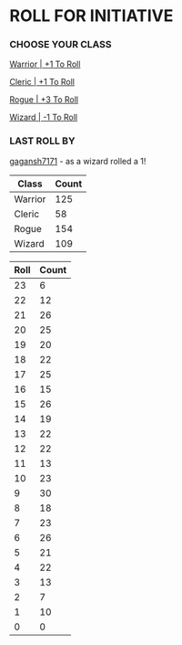 # ROLL FOR INITIATIVE
### CHOOSE YOUR CLASS

[Warrior | +1 To Roll](https://github.com/benjaminsampica/benjaminsampica/issues/new?title=roll%7Cwarrior&body=Just+click+%27Submit+new+issue%27.)

[Cleric | +1 To Roll](https://github.com/benjaminsampica/benjaminsampica/issues/new?title=roll%7Ccleric&body=Just+click+%27Submit+new+issue%27.)

[Rogue | +3 To Roll](https://github.com/benjaminsampica/benjaminsampica/issues/new?title=roll%7Crogue&body=Just+click+%27Submit+new+issue%27.)

[Wizard | -1 To Roll](https://github.com/benjaminsampica/benjaminsampica/issues/new?title=roll%7Cwizard&body=Just+click+%27Submit+new+issue%27.)
### LAST ROLL BY
[gagansh7171](https://www.github.com/gagansh7171) - as a wizard rolled a 1!

|Class|Count|
|-|-|
|Warrior|125|
|Cleric|58|
|Rogue|154|
|Wizard|109|

|Roll|Count|
|-|-|
|23|6
|22|12
|21|26
|20|25
|19|20
|18|22
|17|25
|16|15
|15|26
|14|19
|13|22
|12|22
|11|13
|10|23
|9|30
|8|18
|7|23
|6|26
|5|21
|4|22
|3|13
|2|7
|1|10
|0|0
